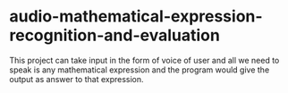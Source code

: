 # audio-mathematical-expression-recognition-and-evaluation
This project can take input in the form of voice of user and all we need to speak is any mathematical expression and the program would give the output as answer to that expression.
